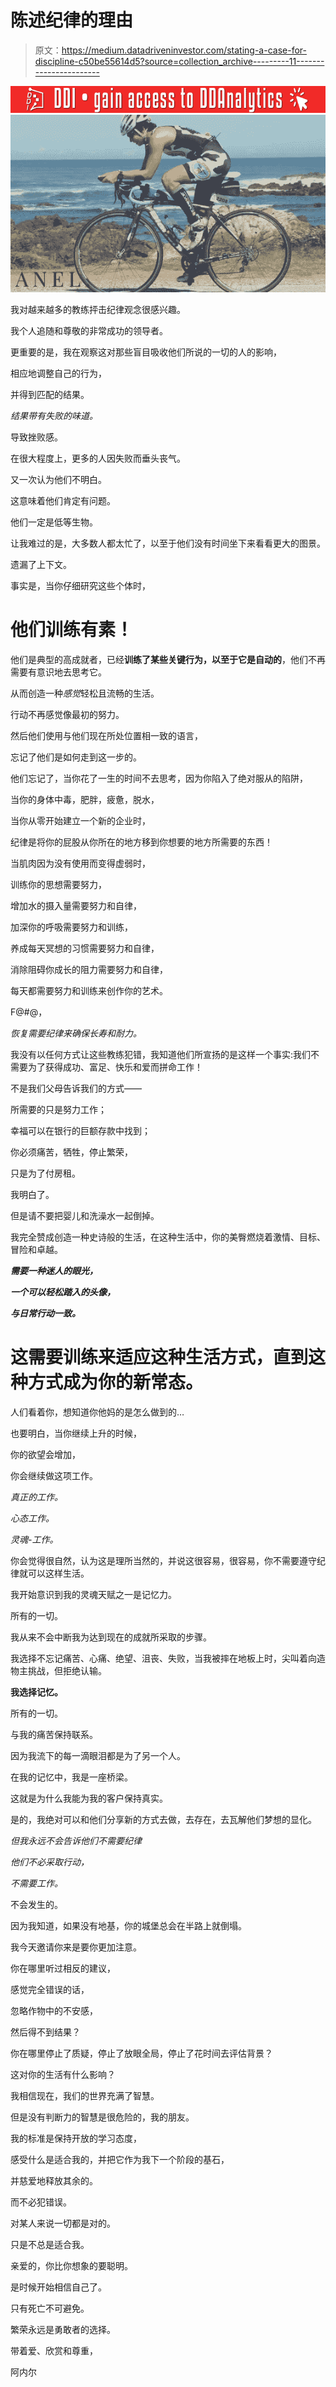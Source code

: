# 陈述纪律的理由

> 原文：<https://medium.datadriveninvestor.com/stating-a-case-for-discipline-c50be55614d5?source=collection_archive---------11----------------------->

[![](img/5c6983f0ee3364437c190ca72c09954a.png)](http://www.track.datadriveninvestor.com/181206BRed)![](img/02b8c76e44b19fe9c61a60796678dce1.png)

我对越来越多的教练抨击纪律观念很感兴趣。

我个人追随和尊敬的非常成功的领导者。

更重要的是，我在观察这对那些盲目吸收他们所说的一切的人的影响，

相应地调整自己的行为，

并得到匹配的结果。

*结果带有失败的味道。*

导致挫败感。

在很大程度上，更多的人因失败而垂头丧气。

又一次认为他们不明白。

这意味着他们肯定有问题。

他们一定是低等生物。

让我难过的是，大多数人都太忙了，以至于他们没有时间坐下来看看更大的图景。

遗漏了上下文。

事实是，当你仔细研究这些个体时，

# 他们训练有素！

他们是典型的高成就者，已经**训练了某些关键行为，以至于它是自动的**，他们不再需要有意识地去思考它。

从而创造一种*感觉*轻松且流畅的生活。

行动不再感觉像最初的努力。

然后他们使用与他们现在所处位置相一致的语言，

忘记了他们是如何走到这一步的。

他们忘记了，当你花了一生的时间不去思考，因为你陷入了绝对服从的陷阱，

当你的身体中毒，肥胖，疲惫，脱水，

当你从零开始建立一个新的企业时，

纪律是将你的屁股从你所在的地方移到你想要的地方所需要的东西！

当肌肉因为没有使用而变得虚弱时，

训练你的思想需要努力，

增加水的摄入量需要努力和自律，

加深你的呼吸需要努力和训练，

养成每天冥想的习惯需要努力和自律，

消除阻碍你成长的阻力需要努力和自律，

每天都需要努力和训练来创作你的艺术。

F@#@，

*恢复需要纪律来确保长寿和耐力。*

我没有以任何方式让这些教练犯错，我知道他们所宣扬的是这样一个事实:我们不需要为了获得成功、富足、快乐和爱而拼命工作！

不是我们父母告诉我们的方式——

所需要的只是努力工作；

幸福可以在银行的巨额存款中找到；

你必须痛苦，牺牲，停止繁荣，

只是为了付房租。

我明白了。

但是请不要把婴儿和洗澡水一起倒掉。

我完全赞成创造一种史诗般的生活，在这种生活中，你的美臀燃烧着激情、目标、冒险和卓越。

***需要一种迷人的眼光，***

***一个可以轻松踏入的头像，***

***与日常行动一致。***

# 这需要训练来适应这种生活方式，直到这种方式成为你的新常态。

人们看着你，想知道你他妈的是怎么做到的…

也要明白，当你继续上升的时候，

你的欲望会增加，

你会继续做这项工作。

*真正的工作。*

*心态工作。*

*灵魂-工作。*

你会觉得很自然，认为这是理所当然的，并说这很容易，很容易，你不需要遵守纪律就可以这样生活。

我开始意识到我的灵魂天赋之一是记忆力。

所有的一切。

我从来不会中断我为达到现在的成就所采取的步骤。

我选择不忘记痛苦、心痛、绝望、沮丧、失败，当我被摔在地板上时，尖叫着向造物主挑战，但拒绝认输。

**我选择记忆。**

所有的一切。

与我的痛苦保持联系。

因为我流下的每一滴眼泪都是为了另一个人。

在我的记忆中，我是一座桥梁。

这就是为什么我能为我的客户保持真实。

是的，我绝对可以和他们分享新的方式去做，去存在，去瓦解他们梦想的显化。

*但我永远不会告诉他们不需要纪律*

*他们不必采取行动，*

*不需要工作。*

不会发生的。

因为我知道，如果没有地基，你的城堡总会在半路上就倒塌。

我今天邀请你来是要你更加注意。

你在哪里听过相反的建议，

感觉完全错误的话，

忽略作物中的不安感，

然后得不到结果？

你在哪里停止了质疑，停止了放眼全局，停止了花时间去评估背景？

这对你的生活有什么影响？

我相信现在，我们的世界充满了智慧。

但是没有判断力的智慧是很危险的，我的朋友。

我的标准是保持开放的学习态度，

感受什么是适合我的，并把它作为我下一个阶段的基石，

并慈爱地释放其余的。

而不必犯错误。

对某人来说一切都是对的。

只是不总是适合我。

亲爱的，你比你想象的要聪明。

是时候开始相信自己了。

只有死亡不可避免。

繁荣永远是勇敢者的选择。

带着爱、欣赏和尊重，

阿内尔